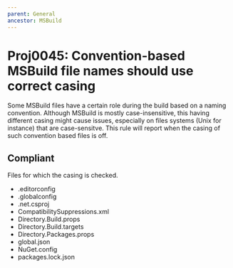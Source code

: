 ```yaml
---
parent: General
ancestor: MSBuild
---
```


# Proj0045: Convention-based MSBuild file names should use correct casing
Some MSBuild files have a certain role during the build based on a naming
convention. Although MSBuild is mostly case-insensitive, this having different
casing might cause issues, especially on files systems (Unix for instance) that
are case-sensitve. This rule will report when the casing of such convention
based files is off.

## Compliant
Files for which the casing is checked.
* .editorconfig
* .globalconfig
* .net.csproj
* CompatibilitySuppressions.xml
* Directory.Build.props
* Directory.Build.targets
* Directory.Packages.props
* global.json
* NuGet.config
* packages.lock.json
